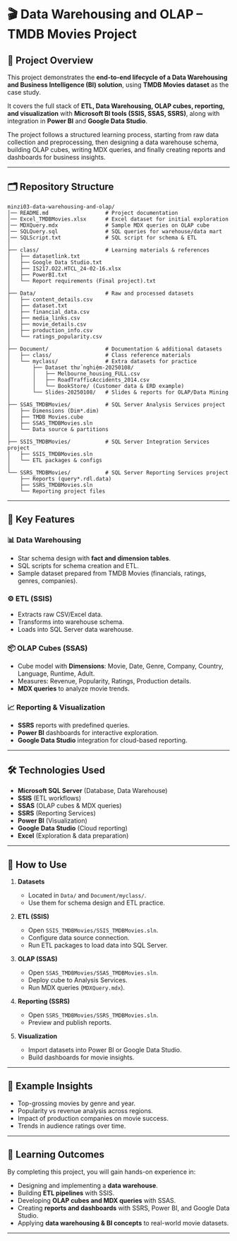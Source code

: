 # 🎬 Data Warehousing and OLAP – TMDB Movies Project

## 📌 Project Overview

This project demonstrates the **end-to-end lifecycle of a Data Warehousing and Business Intelligence (BI) solution**, using **TMDB Movies dataset** as the case study.

It covers the full stack of **ETL, Data Warehousing, OLAP cubes, reporting, and visualization** with **Microsoft BI tools (SSIS, SSAS, SSRS)**, along with integration in **Power BI** and **Google Data Studio**.

The project follows a structured learning process, starting from raw data collection and preprocessing, then designing a data warehouse schema, building OLAP cubes, writing MDX queries, and finally creating reports and dashboards for business insights.

---

## 🗂 Repository Structure

```
minzi03-data-warehousing-and-olap/
│── README.md                  # Project documentation
│── Excel_TMDBMovies.xlsx      # Excel dataset for initial exploration
│── MDXQuery.mdx               # Sample MDX queries on OLAP cube
│── SQLQuery.sql               # SQL queries for warehouse/data mart
│── SQLScript.txt              # SQL script for schema & ETL
│
├── class/                     # Learning materials & references
│   ├── datasetlink.txt
│   ├── Google Data Studio.txt
│   ├── IS217.O22.HTCL_24-02-16.xlsx
│   ├── PowerBI.txt
│   └── Report requirements (Final project).txt
│
├── Data/                      # Raw and processed datasets
│   ├── content_details.csv
│   ├── dataset.txt
│   ├── financial_data.csv
│   ├── media_links.csv
│   ├── movie_details.csv
│   ├── production_info.csv
│   └── ratings_popularity.csv
│
├── Document/                  # Documentation & additional datasets
│   ├── class/                 # Class reference materials
│   └── myclass/               # Extra datasets for practice
│       ├── Dataset thử nghiệm-20250108/
│       │   ├── Melbourne_housing_FULL.csv
│       │   ├── RoadTrafficAccidents_2014.csv
│       │   └── BookStore/ (Customer data & ERD example)
│       └── Slides-20250108/   # Slides & reports for OLAP/Data Mining
│
├── SSAS_TMDBMovies/           # SQL Server Analysis Services project
│   ├── Dimensions (Dim*.dim)
│   ├── TMDB Movies.cube
│   ├── SSAS_TMDBMovies.sln
│   └── Data source & partitions
│
├── SSIS_TMDBMovies/           # SQL Server Integration Services project
│   ├── SSIS_TMDBMovies.sln
│   └── ETL packages & configs
│
└── SSRS_TMDBMovies/           # SQL Server Reporting Services project
    ├── Reports (query*.rdl.data)
    ├── SSRS_TMDBMovies.sln
    └── Reporting project files
```

---

## 🔑 Key Features

### 📊 Data Warehousing

* Star schema design with **fact and dimension tables**.
* SQL scripts for schema creation and ETL.
* Sample dataset prepared from TMDB Movies (financials, ratings, genres, companies).

### ⚙️ ETL (SSIS)

* Extracts raw CSV/Excel data.
* Transforms into warehouse schema.
* Loads into SQL Server data warehouse.

### 📦 OLAP Cubes (SSAS)

* Cube model with **Dimensions**: Movie, Date, Genre, Company, Country, Language, Runtime, Adult.
* Measures: Revenue, Popularity, Ratings, Production details.
* **MDX queries** to analyze movie trends.

### 📈 Reporting & Visualization

* **SSRS** reports with predefined queries.
* **Power BI** dashboards for interactive exploration.
* **Google Data Studio** integration for cloud-based reporting.

---

## 🛠️ Technologies Used

* **Microsoft SQL Server** (Database, Data Warehouse)
* **SSIS** (ETL workflows)
* **SSAS** (OLAP cubes & MDX queries)
* **SSRS** (Reporting Services)
* **Power BI** (Visualization)
* **Google Data Studio** (Cloud reporting)
* **Excel** (Exploration & data preparation)

---

## 🚀 How to Use

1. **Datasets**

   * Located in `Data/` and `Document/myclass/`.
   * Use them for schema design and ETL practice.

2. **ETL (SSIS)**

   * Open `SSIS_TMDBMovies/SSIS_TMDBMovies.sln`.
   * Configure data source connection.
   * Run ETL packages to load data into SQL Server.

3. **OLAP (SSAS)**

   * Open `SSAS_TMDBMovies/SSAS_TMDBMovies.sln`.
   * Deploy cube to Analysis Services.
   * Run MDX queries (`MDXQuery.mdx`).

4. **Reporting (SSRS)**

   * Open `SSRS_TMDBMovies/SSRS_TMDBMovies.sln`.
   * Preview and publish reports.

5. **Visualization**

   * Import datasets into Power BI or Google Data Studio.
   * Build dashboards for movie insights.

---

## 📑 Example Insights

* Top-grossing movies by genre and year.
* Popularity vs revenue analysis across regions.
* Impact of production companies on movie success.
* Trends in audience ratings over time.

---

## 🎯 Learning Outcomes

By completing this project, you will gain hands-on experience in:

* Designing and implementing a **data warehouse**.
* Building **ETL pipelines** with SSIS.
* Developing **OLAP cubes and MDX queries** with SSAS.
* Creating **reports and dashboards** with SSRS, Power BI, and Google Data Studio.
* Applying **data warehousing & BI concepts** to real-world movie datasets.

---
